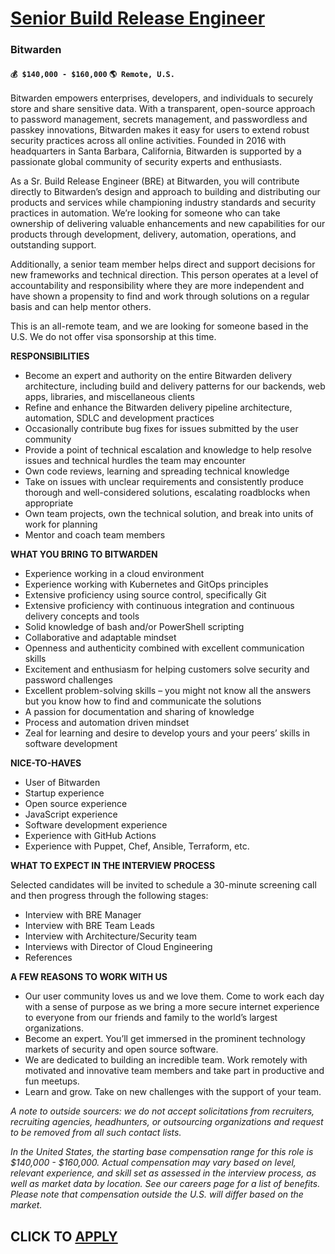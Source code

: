 # [Senior Build Release Engineer](https://www.remotewlb.com/apply/senior-build-release-engineer-123000)  
### Bitwarden  
#### `💰 $140,000 - $160,000` `🌎 Remote, U.S.`  

Bitwarden empowers enterprises, developers, and individuals to securely store and share sensitive data. With a transparent, open-source approach to password management, secrets management, and passwordless and passkey innovations, Bitwarden makes it easy for users to extend robust security practices across all online activities. Founded in 2016 with headquarters in Santa Barbara, California, Bitwarden is supported by a passionate global community of security experts and enthusiasts.

As a Sr. Build Release Engineer (BRE) at Bitwarden, you will contribute directly to Bitwarden’s design and approach to building and distributing our products and services while championing industry standards and security practices in automation. We’re looking for someone who can take ownership of delivering valuable enhancements and new capabilities for our products through development, delivery, automation, operations, and outstanding support.

Additionally, a senior team member helps direct and support decisions for new frameworks and technical direction. This person operates at a level of accountability and responsibility where they are more independent and have shown a propensity to find and work through solutions on a regular basis and can help mentor others.

This is an all-remote team, and we are looking for someone based in the U.S. We do not offer visa sponsorship at this time.

**RESPONSIBILITIES**

  * Become an expert and authority on the entire Bitwarden delivery architecture, including build and delivery patterns for our backends, web apps, libraries, and miscellaneous clients
  * Refine and enhance the Bitwarden delivery pipeline architecture, automation, SDLC and development practices
  * Occasionally contribute bug fixes for issues submitted by the user community
  * Provide a point of technical escalation and knowledge to help resolve issues and technical hurdles the team may encounter
  * Own code reviews, learning and spreading technical knowledge
  * Take on issues with unclear requirements and consistently produce thorough and well-considered solutions, escalating roadblocks when appropriate
  * Own team projects, own the technical solution, and break into units of work for planning
  * Mentor and coach team members

**WHAT YOU BRING TO BITWARDEN**

  * Experience working in a cloud environment
  * Experience working with Kubernetes and GitOps principles
  * Extensive proficiency using source control, specifically Git
  * Extensive proficiency with continuous integration and continuous delivery concepts and tools
  * Solid knowledge of bash and/or PowerShell scripting
  * Collaborative and adaptable mindset
  * Openness and authenticity combined with excellent communication skills
  * Excitement and enthusiasm for helping customers solve security and password challenges
  * Excellent problem-solving skills – you might not know all the answers but you know how to find and communicate the solutions
  * A passion for documentation and sharing of knowledge
  * Process and automation driven mindset
  * Zeal for learning and desire to develop yours and your peers’ skills in software development

**NICE-TO-HAVES**

  * User of Bitwarden
  * Startup experience
  * Open source experience
  * JavaScript experience
  * Software development experience
  * Experience with GitHub Actions
  * Experience with Puppet, Chef, Ansible, Terraform, etc.

**WHAT TO EXPECT IN THE INTERVIEW PROCESS**

Selected candidates will be invited to schedule a 30-minute screening call and then progress through the following stages:

  * Interview with BRE Manager
  * Interview with BRE Team Leads
  * Interview with Architecture/Security team
  * Interviews with Director of Cloud Engineering
  * References

**A FEW REASONS TO WORK WITH US**

  * Our user community loves us and we love them. Come to work each day with a sense of purpose as we bring a more secure internet experience to everyone from our friends and family to the world’s largest organizations.
  * Become an expert. You’ll get immersed in the prominent technology markets of security and open source software.
  * We are dedicated to building an incredible team. Work remotely with motivated and innovative team members and take part in productive and fun meetups.
  * Learn and grow. Take on new challenges with the support of your team.

_A note to outside sourcers: we do not accept solicitations from recruiters, recruiting agencies, headhunters, or outsourcing organizations and request to be removed from all such contact lists._

_In the United States, the starting base compensation range for this role is $140,000 - $160,000. Actual compensation may vary based on level, relevant experience, and skill set as assessed in the interview process, as well as market data by location. See our careers page for a list of benefits. Please note that compensation outside the U.S. will differ based on the market._

  
## CLICK TO [APPLY](https://www.remotewlb.com/apply/senior-build-release-engineer-123000)

